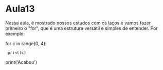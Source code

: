 # Aula13
Nessa aula, é mostrado nossos estudos com os laços e vamos fazer primeiro o "for", que é uma estrutura versátil e simples de entender. Por exemplo:

for c in range(0, 4):
     
     print(c)

print('Acabou')
